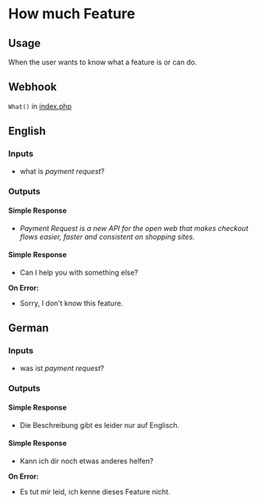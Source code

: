 # How much Feature
## Usage
When the user wants to know what a feature is or can do.
## Webhook
`What()` in [index.php](../index.php)
## English
### Inputs
* what is _payment request_?
### Outputs
#### Simple Response
* _Payment Request is a new API for the open web that makes checkout flows easier, faster and consistent on shopping sites._
#### Simple Response
* Can I help you with something else?

**On Error:**

* Sorry, I don't know this feature.

## German
### Inputs
* was ist _payment request_?
### Outputs
#### Simple Response
* Die Beschreibung gibt es leider nur auf Englisch.
#### Simple Response
* Kann ich dir noch etwas anderes helfen?

**On Error:**

* Es tut mir leid, ich kenne dieses Feature nicht.